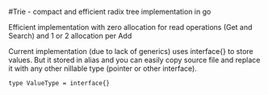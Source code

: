#Trie - compact and efficient radix tree implementation in go

Efficient implementation with zero allocation for read operations (Get and Search) and 1 or 2 allocation per Add

Current implementation (due to lack of generics) uses interface{} to store values. But it stored in alias and you can easily copy source file and replace it with any other nillable type (pointer or other interface).

    type ValueType = interface{}


